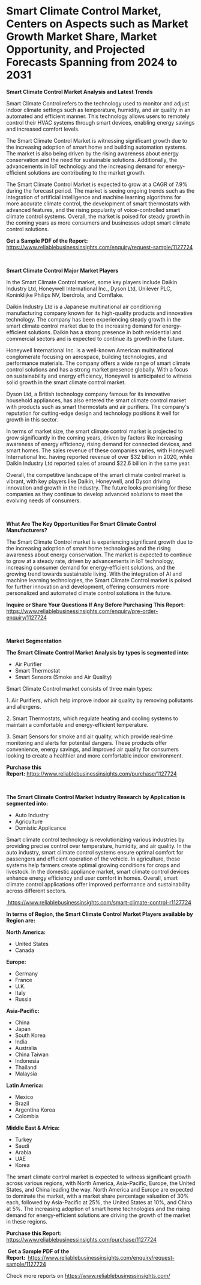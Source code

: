 <p><h1>Smart Climate Control Market, Centers on Aspects such as Market Growth Market Share, Market Opportunity, and Projected Forecasts Spanning from 2024 to 2031</h1></p><p><strong>Smart Climate Control Market Analysis and Latest Trends</strong></p>
<p><p>Smart Climate Control refers to the technology used to monitor and adjust indoor climate settings such as temperature, humidity, and air quality in an automated and efficient manner. This technology allows users to remotely control their HVAC systems through smart devices, enabling energy savings and increased comfort levels.</p><p>The Smart Climate Control Market is witnessing significant growth due to the increasing adoption of smart home and building automation systems. The market is also being driven by the rising awareness about energy conservation and the need for sustainable solutions. Additionally, the advancements in IoT technology and the increasing demand for energy-efficient solutions are contributing to the market growth.</p><p>The Smart Climate Control Market is expected to grow at a CAGR of 7.9% during the forecast period. The market is seeing ongoing trends such as the integration of artificial intelligence and machine learning algorithms for more accurate climate control, the development of smart thermostats with advanced features, and the rising popularity of voice-controlled smart climate control systems. Overall, the market is poised for steady growth in the coming years as more consumers and businesses adopt smart climate control solutions.</p></p>
<p><strong>Get a Sample PDF of the Report:&nbsp;</strong> <a href="https://www.reliablebusinessinsights.com/enquiry/request-sample/1127724">https://www.reliablebusinessinsights.com/enquiry/request-sample/1127724</a></p>
<p>&nbsp;</p>
<p><strong>Smart Climate Control Major Market Players</strong></p>
<p><p>In the Smart Climate Control market, some key players include Daikin Industry Ltd, Honeywell International Inc., Dyson Ltd, Unilever PLC, Koninklijke Philips NV, Iberdrola, and Cornflake. </p><p>Daikin Industry Ltd is a Japanese multinational air conditioning manufacturing company known for its high-quality products and innovative technology. The company has been experiencing steady growth in the smart climate control market due to the increasing demand for energy-efficient solutions. Daikin has a strong presence in both residential and commercial sectors and is expected to continue its growth in the future.</p><p>Honeywell International Inc. is a well-known American multinational conglomerate focusing on aerospace, building technologies, and performance materials. The company offers a wide range of smart climate control solutions and has a strong market presence globally. With a focus on sustainability and energy efficiency, Honeywell is anticipated to witness solid growth in the smart climate control market.</p><p>Dyson Ltd, a British technology company famous for its innovative household appliances, has also entered the smart climate control market with products such as smart thermostats and air purifiers. The company's reputation for cutting-edge design and technology positions it well for growth in this sector.</p><p>In terms of market size, the smart climate control market is projected to grow significantly in the coming years, driven by factors like increasing awareness of energy efficiency, rising demand for connected devices, and smart homes. The sales revenue of these companies varies, with Honeywell International Inc. having reported revenue of over $32 billion in 2020, while Daikin Industry Ltd reported sales of around $22.6 billion in the same year.</p><p>Overall, the competitive landscape of the smart climate control market is vibrant, with key players like Daikin, Honeywell, and Dyson driving innovation and growth in the industry. The future looks promising for these companies as they continue to develop advanced solutions to meet the evolving needs of consumers.</p></p>
<p>&nbsp;</p>
<p><strong>What Are The Key Opportunities For Smart Climate Control Manufacturers?</strong></p>
<p><p>The Smart Climate Control market is experiencing significant growth due to the increasing adoption of smart home technologies and the rising awareness about energy conservation. The market is expected to continue to grow at a steady rate, driven by advancements in IoT technology, increasing consumer demand for energy-efficient solutions, and the growing trend towards sustainable living. With the integration of AI and machine learning technologies, the Smart Climate Control market is poised for further innovation and development, offering consumers more personalized and automated climate control solutions in the future.</p></p>
<p><strong>Inquire or Share Your Questions If Any Before Purchasing This Report:</strong> <a href="https://www.reliablebusinessinsights.com/enquiry/pre-order-enquiry/1127724">https://www.reliablebusinessinsights.com/enquiry/pre-order-enquiry/1127724</a></p>
<p>&nbsp;</p>
<p><strong>Market Segmentation</strong></p>
<p><strong>The Smart Climate Control Market Analysis by types is segmented into:</strong></p>
<p><ul><li>Air Purifier</li><li>Smart Thermostat</li><li>Smart Sensors (Smoke and Air Quality)</li></ul></p>
<p><p>Smart Climate Control market consists of three main types: </p><p>1. Air Purifiers, which help improve indoor air quality by removing pollutants and allergens.</p><p>2. Smart Thermostats, which regulate heating and cooling systems to maintain a comfortable and energy-efficient temperature.</p><p>3. Smart Sensors for smoke and air quality, which provide real-time monitoring and alerts for potential dangers. These products offer convenience, energy savings, and improved air quality for consumers looking to create a healthier and more comfortable indoor environment.</p></p>
<p><strong>Purchase this Report:&nbsp;</strong><a href="https://www.reliablebusinessinsights.com/purchase/1127724">https://www.reliablebusinessinsights.com/purchase/1127724</a></p>
<p>&nbsp;</p>
<p><strong>The Smart Climate Control Market Industry Research by Application is segmented into:</strong></p>
<p><ul><li>Auto Industry</li><li>Agriculture</li><li>Domistic Applicance</li></ul></p>
<p><p>Smart climate control technology is revolutionizing various industries by providing precise control over temperature, humidity, and air quality. In the auto industry, smart climate control systems ensure optimal comfort for passengers and efficient operation of the vehicle. In agriculture, these systems help farmers create optimal growing conditions for crops and livestock. In the domestic appliance market, smart climate control devices enhance energy efficiency and user comfort in homes. Overall, smart climate control applications offer improved performance and sustainability across different sectors.</p></p>
<p><a href="https://www.reliablebusinessinsights.com/smart-climate-control-r1127724">&nbsp;https://www.reliablebusinessinsights.com/smart-climate-control-r1127724</a></p>
<p><strong>In terms of Region, the Smart Climate Control Market Players available by Region are:</strong></p>
<p>
    <p> <strong> North America: </strong>
        <ul>
            <li>United States</li>
            <li>Canada</li>
        </ul>
        </p> 
    <p> <strong> Europe: </strong>
        <ul>
            <li>Germany</li>
            <li>France</li>
            <li>U.K.</li>
            <li>Italy</li>
            <li>Russia</li>
        </ul>
        </p> 
    <p> <strong> Asia-Pacific: </strong>
        <ul>
            <li>China</li>
            <li>Japan</li>
            <li>South Korea</li>
            <li>India</li>
            <li>Australia</li>
            <li>China Taiwan</li>
            <li>Indonesia</li>
            <li>Thailand</li>
            <li>Malaysia</li>
        </ul>
        </p> 
    <p> <strong> Latin America: </strong>
        <ul>
            <li>Mexico</li>
            <li>Brazil</li>
            <li>Argentina Korea</li>
            <li>Colombia</li>
        </ul>
        </p> 
    <p> <strong> Middle East & Africa: </strong>
        <ul>
            <li>Turkey</li>
            <li>Saudi</li>
            <li>Arabia</li>
            <li>UAE</li>
            <li>Korea</li>
        </ul>
    </p>
    </p>
<p><p>The smart climate control market is expected to witness significant growth across various regions, with North America, Asia-Pacific, Europe, the United States, and China leading the way. North America and Europe are expected to dominate the market, with a market share percentage valuation of 30% each, followed by Asia-Pacific at 25%, the United States at 10%, and China at 5%. The increasing adoption of smart home technologies and the rising demand for energy-efficient solutions are driving the growth of the market in these regions.</p></p>
<p><strong>Purchase this Report: </strong><a href="https://www.reliablebusinessinsights.com/purchase/1127724">https://www.reliablebusinessinsights.com/purchase/1127724</a></p>
<p>&nbsp;<strong>Get a Sample PDF of the Report:&nbsp;&nbsp;</strong><a href="https://www.reliablebusinessinsights.com/enquiry/request-sample/1127724">https://www.reliablebusinessinsights.com/enquiry/request-sample/1127724</a></p>
<p><strong></strong></p>
<p>Check more reports on <a href="https://www.reliablebusinessinsights.com/">https://www.reliablebusinessinsights.com/</a></p>